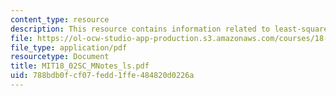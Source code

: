 ```yaml
---
content_type: resource
description: This resource contains information related to least-squares interpolation.
file: https://ol-ocw-studio-app-production.s3.amazonaws.com/courses/18-02sc-multivariable-calculus-fall-2010/788bdb0fcf07fedd1ffe484820d0226a_MIT18_02SC_MNotes_ls.pdf
file_type: application/pdf
resourcetype: Document
title: MIT18_02SC_MNotes_ls.pdf
uid: 788bdb0f-cf07-fedd-1ffe-484820d0226a
---
```

